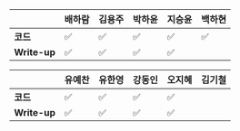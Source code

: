 |              | 배하람 | 김용주 | 박하윤 | 지승윤 | 백하현 |
| ------------ | ------ | ------ | ------ | ------ | ------ |
| **코드**     |:white_check_mark:| :white_check_mark: |:white_check_mark:|       :white_check_mark: |:white_check_mark:|
| **Write-up** |:white_check_mark:| :white_check_mark: |  :white_check_mark: |      :white_check_mark:  |        |

| 				| 유예찬 | 유한영 | 강동인 | 오지혜 | 김기철 |
| ------------  | ------ | ------ | ------ | ------ | ------ |
| **코드** 	   |:white_check_mark:|:white_check_mark:|	✅	 |	:white_check_mark:	 |		 |
| **Write-up** |:white_check_mark:|:white_check_mark:|		✅  |	:white_check_mark:	  |		  |

